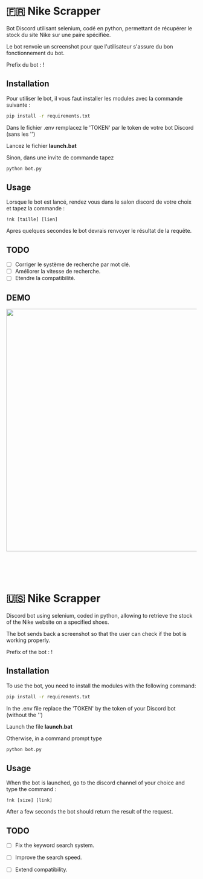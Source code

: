 # 🇫🇷 Nike Scrapper

Bot Discord utilisant selenium, codé en python, permettant de récupérer le stock du site Nike sur une paire spécifiée.  

Le bot renvoie un screenshot pour que l'utilisateur s'assure du bon fonctionnement du bot.

Prefix du bot : !


## Installation

Pour utiliser le bot, il vous faut installer les modules avec la commande suivante  :

```bash
pip install -r requirements.txt
```
Dans le fichier .env remplacez le 'TOKEN' par le token de votre bot Discord (sans les '')   

Lancez le fichier **launch.bat**  

Sinon, dans une invite de commande tapez 
```bash
python bot.py
```


## Usage
Lorsque le bot est lancé, rendez vous dans le salon discord de votre choix et tapez la commande :  
```
!nk [taille] [lien]
```
Apres quelques secondes le bot devrais renvoyer le résultat de la requête.



## TODO

- [ ] Corriger le système de recherche par mot clé.
- [ ] Améliorer la vitesse de recherche.
- [ ] Etendre la compatibilité.  

## DEMO

<img src="https://i.imgur.com/0Je1Vx2.gif" width="1384" height="640" />

</br>
</br>
</br>
</br>
</br>


# 🇺🇸 Nike Scrapper

Discord bot using selenium, coded in python, allowing to retrieve the stock of the Nike website on a specified shoes.  

The bot sends back a screenshot so that the user can check if the bot is working properly.

Prefix of the bot : !


## Installation

To use the bot, you need to install the modules with the following command:

```bash
pip install -r requirements.txt
```
In the .env file replace the 'TOKEN' by the token of your Discord bot (without the '')   

Launch the file **launch.bat**  

Otherwise, in a command prompt type 

```bash
python bot.py
```


## Usage
When the bot is launched, go to the discord channel of your choice and type the command :  
```
!nk [size] [link]
```
After a few seconds the bot should return the result of the request.



## TODO

- [ ] Fix the keyword search system.
- [ ] Improve the search speed.
- [ ] Extend compatibility. 



